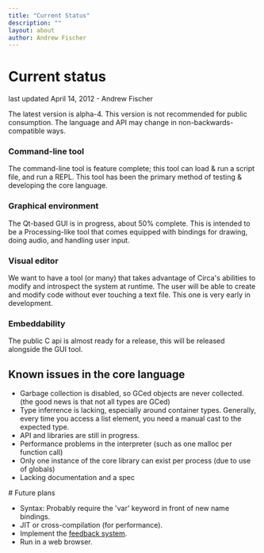 ```yaml
---
title: "Current Status"
description: ""
layout: about
author: Andrew Fischer
---
```


# Current status

<div class="article_credit">last updated April 14, 2012 - Andrew Fischer</div>

The latest version is alpha-4. This version is not recommended for public consumption. The language and API may change in non-backwards-compatible ways.


### Command-line tool

The command-line tool is feature complete; this tool can load & run a script file, and run a REPL. This tool has been the primary method of testing & developing the core language.

### Graphical environment

The Qt-based GUI is in progress, about 50% complete. This is intended to be a Processing-like tool that comes
equipped with bindings for drawing, doing audio, and handling user input.

### Visual editor

We want to have a tool (or many) that takes advantage of Circa's abilities to modify
and introspect the system at runtime. The user will be able to create and modify code without
ever touching a text file. This one is very early in development.

### Embeddability

The public C api is almost ready for a release, this will be released alongside the GUI tool.

## Known issues in the core language
<ul>
<li>Garbage collection is disabled, so GCed objects are never collected. (the good news is that not all types are GCed)</li>
<li>Type inferrence is lacking, especially around container types. Generally, every time you access a list element, you need a manual cast to the expected type. </li>
<li>API and libraries are still in progress.</li>
<li>Performance problems in the interpreter (such as one malloc per function call)</li>
<li>Only one instance of the core library can exist per process (due to use of globals)</li>
<li>Lacking documentation and a spec</li>
</ul>
# Future plans
<ul>
<li>Syntax: Probably require the 'var' keyword in front of new name bindings.</li>
<li>JIT or cross-compilation (for performance).</li>
<li>Implement the <a href="feedback.html">feedback system</a>.</li>
<li>Run in a web browser.</li>
</ul>

